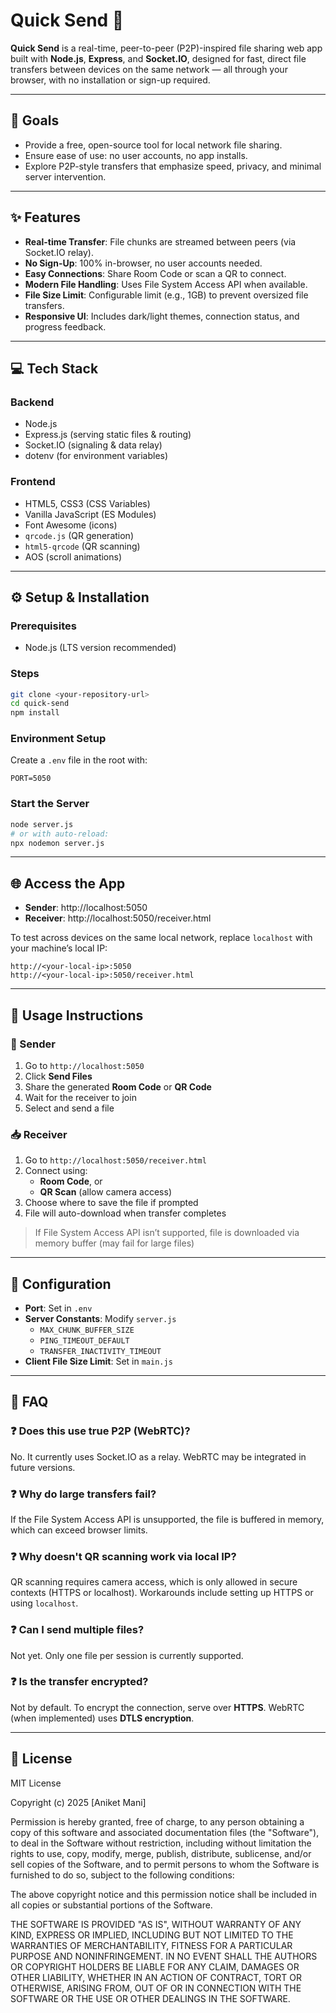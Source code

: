 # Quick Send 🚀

**Quick Send** is a real-time, peer-to-peer (P2P)-inspired file sharing web app built with **Node.js**, **Express**, and **Socket.IO**, designed for fast, direct file transfers between devices on the same network — all through your browser, with no installation or sign-up required.

---

## 🌟 Goals

- Provide a free, open-source tool for local network file sharing.  
- Ensure ease of use: no user accounts, no app installs.  
- Explore P2P-style transfers that emphasize speed, privacy, and minimal server intervention.

---

## ✨ Features

- **Real-time Transfer**: File chunks are streamed between peers (via Socket.IO relay).  
- **No Sign-Up**: 100% in-browser, no user accounts needed.  
- **Easy Connections**: Share Room Code or scan a QR to connect.  
- **Modern File Handling**: Uses File System Access API when available.  
- **File Size Limit**: Configurable limit (e.g., 1GB) to prevent oversized file transfers.  
- **Responsive UI**: Includes dark/light themes, connection status, and progress feedback.

---

## 💻 Tech Stack

### Backend

- Node.js  
- Express.js (serving static files & routing)  
- Socket.IO (signaling & data relay)  
- dotenv (for environment variables)

### Frontend

- HTML5, CSS3 (CSS Variables)  
- Vanilla JavaScript (ES Modules)  
- Font Awesome (icons)  
- `qrcode.js` (QR generation)  
- `html5-qrcode` (QR scanning)  
- AOS (scroll animations)

---

## ⚙️ Setup & Installation

### Prerequisites

- Node.js (LTS version recommended)

### Steps

```bash
git clone <your-repository-url>
cd quick-send
npm install
```

### Environment Setup

Create a `.env` file in the root with:

```env
PORT=5050
```

### Start the Server

```bash
node server.js
# or with auto-reload:
npx nodemon server.js
```

---

## 🌐 Access the App

- **Sender**: http://localhost:5050  
- **Receiver**: http://localhost:5050/receiver.html

To test across devices on the same local network, replace `localhost` with your machine’s local IP:

```
http://<your-local-ip>:5050
http://<your-local-ip>:5050/receiver.html
```

---

## 📖 Usage Instructions

### 📨 Sender

1. Go to `http://localhost:5050`  
2. Click **Send Files**  
3. Share the generated **Room Code** or **QR Code**  
4. Wait for the receiver to join  
5. Select and send a file

### 📥 Receiver

1. Go to `http://localhost:5050/receiver.html`  
2. Connect using:  
   - **Room Code**, or  
   - **QR Scan** (allow camera access)  
3. Choose where to save the file if prompted  
4. File will auto-download when transfer completes

> If File System Access API isn’t supported, file is downloaded via memory buffer (may fail for large files)

---

## 🔧 Configuration

- **Port**: Set in `.env`  
- **Server Constants**: Modify `server.js`  
  - `MAX_CHUNK_BUFFER_SIZE`  
  - `PING_TIMEOUT_DEFAULT`  
  - `TRANSFER_INACTIVITY_TIMEOUT`  
- **Client File Size Limit**: Set in `main.js`

---

## 🙋 FAQ

### ❓ Does this use true P2P (WebRTC)?

No. It currently uses Socket.IO as a relay. WebRTC may be integrated in future versions.

### ❓ Why do large transfers fail?

If the File System Access API is unsupported, the file is buffered in memory, which can exceed browser limits.

### ❓ Why doesn't QR scanning work via local IP?

QR scanning requires camera access, which is only allowed in secure contexts (HTTPS or localhost). Workarounds include setting up HTTPS or using `localhost`.

### ❓ Can I send multiple files?

Not yet. Only one file per session is currently supported.

### ❓ Is the transfer encrypted?

Not by default. To encrypt the connection, serve over **HTTPS**. WebRTC (when implemented) uses **DTLS encryption**.

---

## 📜 License

MIT License

Copyright (c) 2025 [Aniket Mani]

Permission is hereby granted, free of charge, to any person obtaining a copy
of this software and associated documentation files (the "Software"), to deal
in the Software without restriction, including without limitation the rights
to use, copy, modify, merge, publish, distribute, sublicense, and/or sell
copies of the Software, and to permit persons to whom the Software is
furnished to do so, subject to the following conditions:

The above copyright notice and this permission notice shall be included in all
copies or substantial portions of the Software.

THE SOFTWARE IS PROVIDED "AS IS", WITHOUT WARRANTY OF ANY KIND, EXPRESS OR
IMPLIED, INCLUDING BUT NOT LIMITED TO THE WARRANTIES OF MERCHANTABILITY,
FITNESS FOR A PARTICULAR PURPOSE AND NONINFRINGEMENT. IN NO EVENT SHALL THE
AUTHORS OR COPYRIGHT HOLDERS BE LIABLE FOR ANY CLAIM, DAMAGES OR OTHER
LIABILITY, WHETHER IN AN ACTION OF CONTRACT, TORT OR OTHERWISE, ARISING FROM,
OUT OF OR IN CONNECTION WITH THE SOFTWARE OR THE USE OR OTHER DEALINGS IN THE
SOFTWARE.


